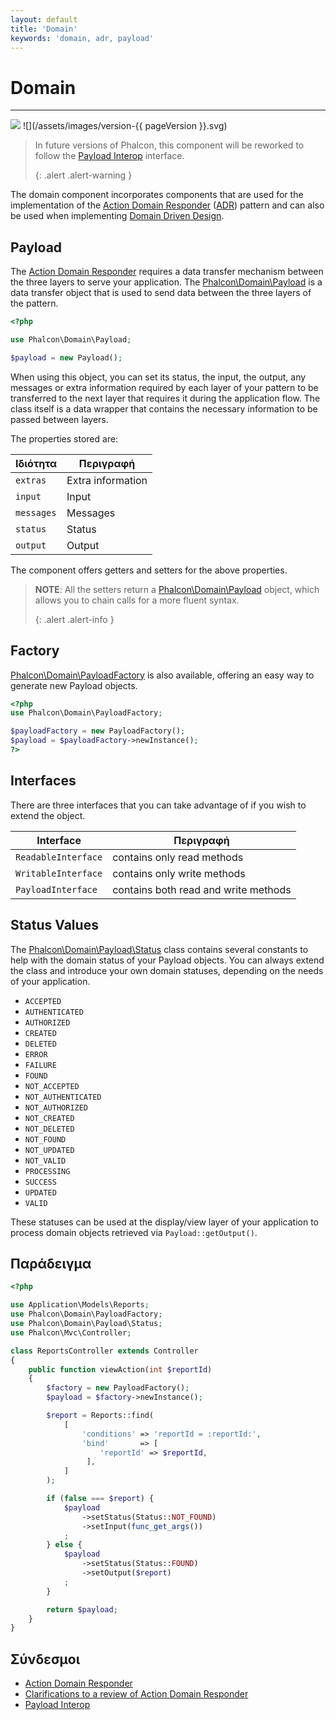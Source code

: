 ```yaml
---
layout: default
title: 'Domain'
keywords: 'domain, adr, payload'
---
```


# Domain
- - -
![](/assets/images/document-status-stable-success.svg) ![](/assets/images/version-{{ pageVersion }}.svg)

> In future versions of Phalcon, this component will be reworked to follow the [Payload Interop][payload-interop] interface. 
> 
> {: .alert .alert-warning }

The domain component incorporates components that are used for the implementation of the [Action Domain Responder][adr] ([ADR][adr-jones]) pattern and can also be used when implementing [Domain Driven Design][ddd].

## Payload
The [Action Domain Responder][adr] requires a data transfer mechanism between the three layers to serve your application. The [Phalcon\Domain\Payload][payload-payload] is a data transfer object that is used to send data between the three layers of the pattern.

```php
<?php

use Phalcon\Domain\Payload;

$payload = new Payload();
```

When using this object, you can set its status, the input, the output, any messages or extra information required by each layer of your pattern to be transferred to the next layer that requires it during the application flow. The class itself is a data wrapper that contains the necessary information to be passed between layers.

The properties stored are:

| Ιδιότητα   | Περιγραφή         |
| ---------- | ----------------- |
| `extras`   | Extra information |
| `input`    | Input             |
| `messages` | Messages          |
| `status`   | Status            |
| `output`   | Output            |

The component offers getters and setters for the above properties.

> **NOTE**: All the setters return a [Phalcon\Domain\Payload][payload-payload] object, which allows you to chain calls for a more fluent syntax. 
> 
> {: .alert .alert-info }

## Factory
[Phalcon\Domain\PayloadFactory][payload-payloadfactory] is also available, offering an easy way to generate new Payload objects.

```php
<?php
use Phalcon\Domain\PayloadFactory;

$payloadFactory = new PayloadFactory();
$payload = $payloadFactory->newInstance();
?>
```

## Interfaces
There are three interfaces that you can take advantage of if you wish to extend the object.

| Interface           | Περιγραφή                            |
| ------------------- | ------------------------------------ |
| `ReadableInterface` | contains only read methods           |
| `WritableInterface` | contains only write methods          |
| `PayloadInterface`  | contains both read and write methods |

## Status Values
The [Phalcon\Domain\Payload\Status][payload-status] class contains several constants to help with the domain status of your Payload objects. You can always extend the class and introduce your own domain statuses, depending on the needs of your application.

* `ACCEPTED`
* `AUTHENTICATED`
* `AUTHORIZED`
* `CREATED`
* `DELETED`
* `ERROR`
* `FAILURE`
* `FOUND`
* `NOT_ACCEPTED`
* `NOT_AUTHENTICATED`
* `NOT_AUTHORIZED`
* `NOT_CREATED`
* `NOT_DELETED`
* `NOT_FOUND`
* `NOT_UPDATED`
* `NOT_VALID`
* `PROCESSING`
* `SUCCESS`
* `UPDATED`
* `VALID`

These statuses can be used at the display/view layer of your application to process domain objects retrieved via `Payload::getOutput()`.

## Παράδειγμα
```php
<?php

use Application\Models\Reports;
use Phalcon\Domain\PayloadFactory;
use Phalcon\Domain\Payload\Status;
use Phalcon\Mvc\Controller;

class ReportsController extends Controller
{
    public function viewAction(int $reportId)
    {
        $factory = new PayloadFactory();
        $payload = $factory->newInstance();

        $report = Reports::find(
            [
                'conditions' => 'reportId = :reportId:',
                'bind'       => [
                    'reportId' => $reportId,
                 ],
            ]          
        );

        if (false === $report) {
            $payload
                ->setStatus(Status::NOT_FOUND)
                ->setInput(func_get_args())
            ;
        } else {
            $payload
                ->setStatus(Status::FOUND)
                ->setOutput($report)
            ;
        }

        return $payload;
    }
}   
```

## Σύνδεσμοι

* [Action Domain Responder][adr]
* [Clarifications to a review of Action Domain Responder][adr-clarifications]
* [Payload Interop][payload-interop]


[adr]: https://en.wikipedia.org/wiki/Action%E2%80%93domain%E2%80%93responder
[adr-jones]: http://pmjones.io/adr/
[adr-clarifications]: http://paul-m-jones.com/post/2018/12/19/clarifications-to-a-review-of-action-domain-responder/
[ddd]: https://en.wikipedia.org/wiki/Domain-driven_design
[payload-interop]: https://github.com/payload-interop/payload-interop
[payload-payload]: api/phalcon_domain#domain-payload-payload
[payload-payloadfactory]: api/phalcon_domain#domain-payload-payloadfactory
[payload-status]: api/phalcon_domain#domain-payload-status
